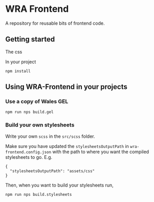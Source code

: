 # WRA Frontend

A repository for reusable bits of frontend code.

## Getting started

The css 

In your project

```
npm install
```

## Using WRA-Frontend in your projects

### Use a copy of Wales GEL

```
npm run nps build.gel
```

### Build your own stylesheets

Write your own `scss` in the `src/scss` folder.

Make sure you have updated the `stylesheetsOutputPath` in `wra-frontend.config.json` with the path to where you want the compiled stylesheets to go. E.g.
```
{
  "stylesheetsOutputPath": "assets/css"
}
```

Then, when you want to build your stylesheets run,

```
npm run nps build.stylesheets
```

